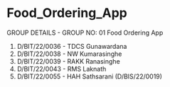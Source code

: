 # Food_Ordering_App
 GROUP DETAILS - GROUP  NO: 01
Food Ordering App

01. D/BIT/22/0036 - TDCS Gunawardana
02. D/BIT/22/0038 - NW Kumarasinghe
03. D/BIT/22/0039 - RAKK Ranasinghe
04. D/BIT/22/0043 - RMS Laknath
05. D/BIT/22/0055 - HAH Sathsarani
    (D/BIS/22/0019)

